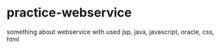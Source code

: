 # practice-webservice
something about webservice with used jsp, java, javascript, oracle, css, html 
